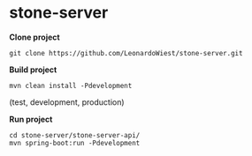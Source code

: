 # stone-server

**Clone project** 

	git clone https://github.com/LeonardoWiest/stone-server.git

**Build project**

	mvn clean install -Pdevelopment

(test, development, production)

**Run project**

	cd stone-server/stone-server-api/
	mvn spring-boot:run -Pdevelopment

